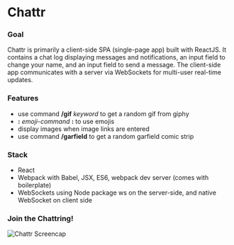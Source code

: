 # Chattr

### Goal
Chattr is primarily a client-side SPA (single-page app) built with ReactJS. It contains a chat log displaying messages and notifications, an input field to change your name, and an input field to send a message. The client-side app communicates with a server via WebSockets for multi-user real-time updates.

### Features
- use command __/gif__ _keyword_ to get a random gif from giphy
- __:__ _emoji-command_ __:__ to use emojis
- display images when image links are entered
- use command __/garfield__ to get a random garfield comic strip

### Stack
- React
- Webpack with Babel, JSX, ES6, webpack dev server (comes with boilerplate)
- WebSockets using Node package ws on the server-side, and native WebSocket on client side

### Join the Chattring!
![Chattr Screencap](https://user-images.githubusercontent.com/14142540/29893003-9faf90f6-8d9e-11e7-9556-c86c63bc54dd.png)
